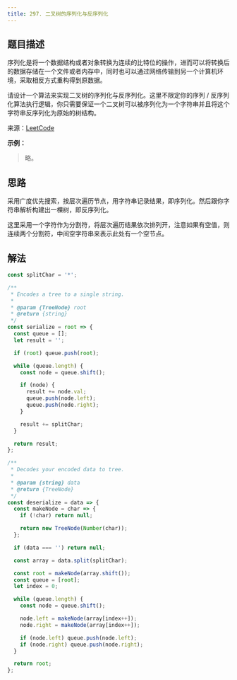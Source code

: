 ```yaml
---
title: 297. 二叉树的序列化与反序列化
---
```


## 题目描述

序列化是将一个数据结构或者对象转换为连续的比特位的操作，进而可以将转换后的数据存储在一个文件或者内存中，同时也可以通过网络传输到另一个计算机环境，采取相反方式重构得到原数据。

请设计一个算法来实现二叉树的序列化与反序列化。这里不限定你的序列 / 反序列化算法执行逻辑，你只需要保证一个二叉树可以被序列化为一个字符串并且将这个字符串反序列化为原始的树结构。

来源：[LeetCode](https://leetcode-cn.com/problems/serialize-and-deserialize-binary-tree)

**示例：**

> 略。

## 思路

采用广度优先搜索，按层次遍历节点，用字符串记录结果，即序列化。然后跟你字符串解析构建出一棵树，即反序列化。

这里采用一个字符作为分割符，将层次遍历结果依次排列开，注意如果有空值，则连续两个分割符，中间空字符串来表示此处有一个空节点。

## 解法

```javascript
const splitChar = '*';

/**
 * Encodes a tree to a single string.
 *
 * @param {TreeNode} root
 * @return {string}
 */
const serialize = root => {
  const queue = [];
  let result = '';

  if (root) queue.push(root);

  while (queue.length) {
    const node = queue.shift();

    if (node) {
      result += node.val;
      queue.push(node.left);
      queue.push(node.right);
    }

    result += splitChar;
  }

  return result;
};

/**
 * Decodes your encoded data to tree.
 *
 * @param {string} data
 * @return {TreeNode}
 */
const deserialize = data => {
  const makeNode = char => {
    if (!char) return null;

    return new TreeNode(Number(char));
  };

  if (data === '') return null;

  const array = data.split(splitChar);

  const root = makeNode(array.shift());
  const queue = [root];
  let index = 0;

  while (queue.length) {
    const node = queue.shift();

    node.left = makeNode(array[index++]);
    node.right = makeNode(array[index++]);

    if (node.left) queue.push(node.left);
    if (node.right) queue.push(node.right);
  }

  return root;
};
```

